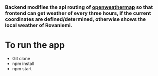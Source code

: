 ###  Backend modifies the api routing of [openweathermap](http://openweathermap.org/) so that frontend can get weather of every three hours, if the current coordinates are defined/determined, otherwise shows the local weather of Rovaniemi.

# To run the app
  * Git clone
  * npm install
  * npm start
